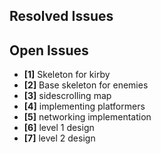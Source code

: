 ## Resolved Issues ##

## Open Issues ##
- **[1]** Skeleton for kirby
- **[2]** Base skeleton for enemies
- **[3]** sidescrolling map
- **[4]** implementing platformers
- **[5]** networking implementation
- **[6]** level 1 design
- **[7]** level 2 design

